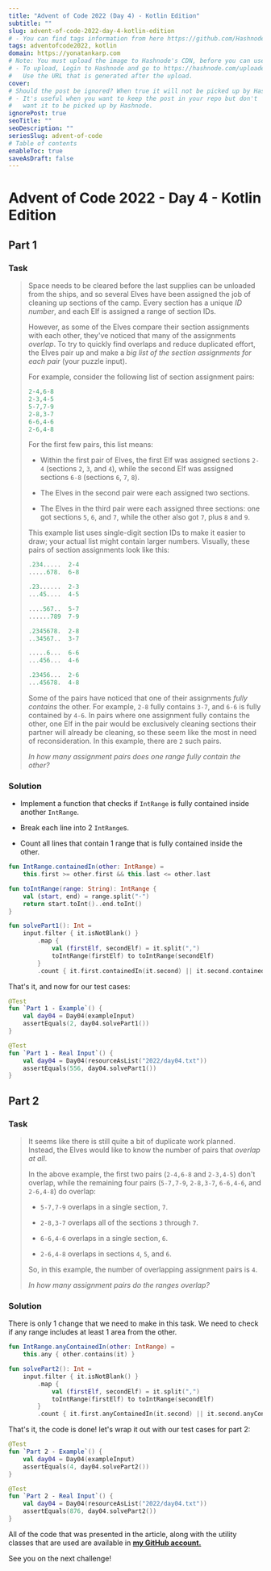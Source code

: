 ```yaml
---
title: "Advent of Code 2022 (Day 4) - Kotlin Edition"
subtitle: ""
slug: advent-of-code-2022-day-4-kotlin-edition
# - You can find tags information from here https://github.com/Hashnode/support/blob/main/misc/tags.json
tags: adventofcode2022, kotlin 
domain: https://yonatankarp.com
# Note: You must upload the image to Hashnode's CDN, before you can use it here.
# - To upload, Login to Hashnode and go to https://hashnode.com/uploader
#   Use the URL that is generated after the upload.
cover: 
# Should the post be ignored? When true it will not be picked up by Hashnode.
# - It's useful when you want to keep the post in your repo but don't
#   want it to be picked up by Hashnode.
ignorePost: true
seoTitle: ""
seoDescription: ""
seriesSlug: advent-of-code
# Table of contents
enableToc: true
saveAsDraft: false
---
```


# Advent of Code 2022 - Day 4 - Kotlin Edition

## Part 1

### Task

> Space needs to be cleared before the last supplies can be unloaded from the ships, and so several Elves have been assigned the job of cleaning up sections of the camp. Every section has a unique *ID number*, and each Elf is assigned a range of section IDs.
> 
> However, as some of the Elves compare their section assignments with each other, they've noticed that many of the assignments *overlap*. To try to quickly find overlaps and reduce duplicated effort, the Elves pair up and make a *big list of the section assignments for each pair* (your puzzle input).
> 
> For example, consider the following list of section assignment pairs:
> 
> ```kotlin
> 2-4,6-8
> 2-3,4-5
> 5-7,7-9
> 2-8,3-7
> 6-6,4-6
> 2-6,4-8
> ```
> 
> For the first few pairs, this list means:
> 
> *   Within the first pair of Elves, the first Elf was assigned sections `2-4` (sections `2`, `3`, and `4`), while the second Elf was assigned sections `6-8` (sections `6`, `7`, `8`).
>     
> *   The Elves in the second pair were each assigned two sections.
>     
> *   The Elves in the third pair were each assigned three sections: one got sections `5`, `6`, and `7`, while the other also got `7`, plus `8` and `9`.
>     
> 
> This example list uses single-digit section IDs to make it easier to draw; your actual list might contain larger numbers. Visually, these pairs of section assignments look like this:
> 
> ```kotlin
> .234.....  2-4
> .....678.  6-8
> 
> .23......  2-3
> ...45....  4-5
> 
> ....567..  5-7
> ......789  7-9
> 
> .2345678.  2-8
> ..34567..  3-7
> 
> .....6...  6-6
> ...456...  4-6
> 
> .23456...  2-6
> ...45678.  4-8
> ```
> 
> Some of the pairs have noticed that one of their assignments *fully contains* the other. For example, `2-8` fully contains `3-7`, and `6-6` is fully contained by `4-6`. In pairs where one assignment fully contains the other, one Elf in the pair would be exclusively cleaning sections their partner will already be cleaning, so these seem like the most in need of reconsideration. In this example, there are `2` such pairs.
> 
> *In how many assignment pairs does one range fully contain the other?*

### Solution

*   Implement a function that checks if `IntRange` is fully contained inside another `IntRange`.
    
*   Break each line into 2 `IntRange`s.
    
*   Count all lines that contain 1 range that is fully contained inside the other.
    

```kotlin
fun IntRange.containedIn(other: IntRange) =
    this.first >= other.first && this.last <= other.last

fun toIntRange(range: String): IntRange {
    val (start, end) = range.split("-")
    return start.toInt()..end.toInt()
}

fun solvePart1(): Int =
    input.filter { it.isNotBlank() }
        .map {
            val (firstElf, secondElf) = it.split(",")
            toIntRange(firstElf) to toIntRange(secondElf)
        }
        .count { it.first.containedIn(it.second) || it.second.containedIn(it.first) }
```

That's it, and now for our test cases:

```kotlin
@Test
fun `Part 1 - Example`() {
    val day04 = Day04(exampleInput)
    assertEquals(2, day04.solvePart1())
}

@Test
fun `Part 1 - Real Input`() {
    val day04 = Day04(resourceAsList("2022/day04.txt"))
    assertEquals(556, day04.solvePart1())
}
```

## Part 2

### Task

> It seems like there is still quite a bit of duplicate work planned. Instead, the Elves would like to know the number of pairs that *overlap at all*.
> 
> In the above example, the first two pairs (`2-4,6-8` and `2-3,4-5`) don't overlap, while the remaining four pairs (`5-7,7-9`, `2-8,3-7`, `6-6,4-6`, and `2-6,4-8`) do overlap:
> 
> *   `5-7,7-9` overlaps in a single section, `7`.
>     
> *   `2-8,3-7` overlaps all of the sections `3` through `7`.
>     
> *   `6-6,4-6` overlaps in a single section, `6`.
>     
> *   `2-6,4-8` overlaps in sections `4`, `5`, and `6`.
>     
> 
> So, in this example, the number of overlapping assignment pairs is `4`.
> 
> *In how many assignment pairs do the ranges overlap?*

### Solution

There is only 1 change that we need to make in this task. We need to check if any range includes at least 1 area from the other.

```kotlin
fun IntRange.anyContainedIn(other: IntRange) =
    this.any { other.contains(it) }

fun solvePart2(): Int =
    input.filter { it.isNotBlank() }
        .map {
            val (firstElf, secondElf) = it.split(",")
            toIntRange(firstElf) to toIntRange(secondElf)
        }
        .count { it.first.anyContainedIn(it.second) || it.second.anyContainedIn(it.first) }
```

That's it, the code is done! let's wrap it out with our test cases for part 2:

```kotlin
@Test
fun `Part 2 - Example`() {
    val day04 = Day04(exampleInput)
    assertEquals(4, day04.solvePart2())
}

@Test
fun `Part 2 - Real Input`() {
    val day04 = Day04(resourceAsList("2022/day04.txt"))
    assertEquals(876, day04.solvePart2())
}
```

All of the code that was presented in the article, along with the utility classes that are used are available in [**my GitHub account.**](https://github.com/yonatankarp/advent-of-code)

See you on the next challenge!
